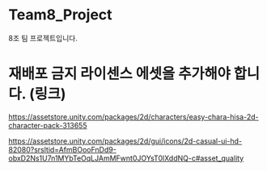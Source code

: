 # Team8_Project
8조 팀 프로젝트입니다.

# 재배포 금지 라이센스 에셋을 추가해야 합니다. (링크)
https://assetstore.unity.com/packages/2d/characters/easy-chara-hisa-2d-character-pack-313655

https://assetstore.unity.com/packages/2d/gui/icons/2d-casual-ui-hd-82080?srsltid=AfmBOooFnDd9-obxD2Ns1U7n1MYbTeOqLJAmMFwnt0JOYsT0lXddNQ-c#asset_quality
